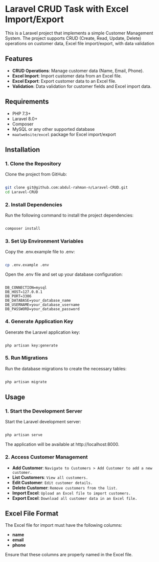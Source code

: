 # Laravel CRUD Task with Excel Import/Export

This is a Laravel project that implements a simple Customer Management System. The project supports CRUD (Create, Read, Update, Delete) operations on customer data, Excel file import/export, with data validation

## Features
- **CRUD Operations**: Manage customer data (Name, Email, Phone).
- **Excel Import**: Import customer data from an Excel file.
- **Excel Export**: Export customer data to an Excel file.
- **Validation**: Data validation for customer fields and Excel import data.

## Requirements
- PHP 7.3+
- Laravel 8.0+
- Composer
- MySQL or any other supported database
- `maatwebsite/excel` package for Excel import/export

## Installation

### 1. Clone the Repository

Clone the project from GitHub:

```bash

git clone git@github.com:abdul-rahman-n/Laravel-CRUD.git
cd Laravel-CRUD

```


### 2. Install Dependencies

Run the following command to install the project dependencies:

```bash

composer install

```


### 3. Set Up Environment Variables

Copy the .env.example file to .env:

```bash

cp .env.example .env

```

Open the .env file and set up your database configuration:

```env

DB_CONNECTION=mysql
DB_HOST=127.0.0.1
DB_PORT=3306
DB_DATABASE=your_database_name
DB_USERNAME=your_database_username
DB_PASSWORD=your_database_password

```

### 4. Generate Application Key

Generate the Laravel application key:

```bash

php artisan key:generate

```


### 5. Run Migrations

Run the database migrations to create the necessary tables:

```bash

php artisan migrate

```


## Usage

### 1. Start the Development Server

Start the Laravel development server:

```bash

php artisan serve

```

The application will be available at http://localhost:8000.


### 2. Access Customer Management
- **Add Customer**: `Navigate to Customers > Add Customer to add a new customer.`
- **List Customers**: `View all customers.`
- **Edit Customer**: `Edit customer details.`
- **Delete Customer**: `Remove customers from the list.`
- **Import Excel**: `Upload an Excel file to import customers.`
- **Export Excel**: `Download all customer data in an Excel file.`


## Excel File Format

The Excel file for import must have the following columns:

- **name**
- **email**
- **phone**

Ensure that these columns are properly named in the Excel file.